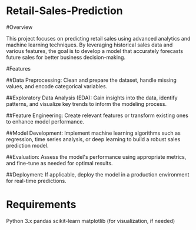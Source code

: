 # Retail-Sales-Prediction

#Overview

This project focuses on predicting retail sales using advanced analytics and machine learning techniques. By leveraging historical sales data and various features, the goal is to develop a model that accurately forecasts future sales for better business decision-making.

#Features 

##Data Preprocessing: Clean and prepare the dataset, handle missing values, and encode categorical variables.

##Exploratory Data Analysis (EDA): Gain insights into the data, identify patterns, and visualize key trends to inform the modeling process.

##Feature Engineering: Create relevant features or transform existing ones to enhance model performance.

##Model Development: Implement machine learning algorithms such as regression, time series analysis, or deep learning to build a robust sales prediction model.

##Evaluation: Assess the model's performance using appropriate metrics, and fine-tune as needed for optimal results.

##Deployment: If applicable, deploy the model in a production environment for real-time predictions.

# Requirements

Python 3.x
pandas
scikit-learn
matplotlib (for visualization, if needed)
